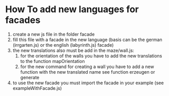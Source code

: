 # How To add new languages for facades

1. create a new js file in the folder facade
1. fill this file with a facade in the new language (basis can be the german (irrgarten.js) or the english (labyrinth.js) facade)
1. the new translations also must be add in the maze/wall.js: 
   1. for the orientation of the walls you have to add the new translations to the function mapOrientation
   1. for the new command for creating a wall you have to add a new function with the new translated name see function erzeugen or generate
1. to use the new facade you must import the facade in your example (see exampleWithFacade.js)

